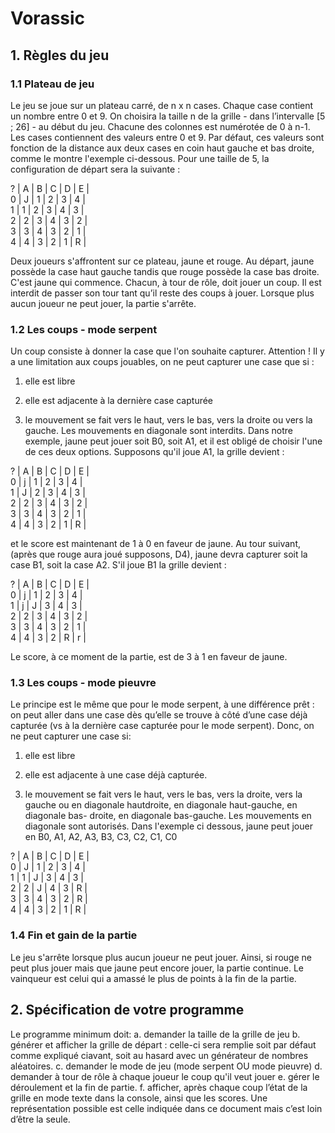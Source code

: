 # Vorassic

## 1. Règles du jeu

### 1.1 Plateau de jeu

Le jeu se joue sur un plateau carré, de n x n cases. Chaque case contient un nombre entre 0 et 9.
On choisira la taille n de la grille - dans l’intervalle [5 ; 26] - au début du jeu. Chacune des colonnes est numérotée de 0 à n-1. Les cases contiennent des valeurs entre 0 et 9. Par défaut, ces valeurs sont fonction de la distance aux deux cases en coin haut gauche et bas droite, comme le montre l'exemple ci-dessous. Pour une taille de 5, la configuration de départ sera la suivante :

? | A | B | C | D | E |</br>
0 | J | 1 | 2 | 3 | 4 |</br>
1 | 1 | 2 | 3 | 4 | 3 |</br>
2 | 2 | 3 | 4 | 3 | 2 |</br>
3 | 3 | 4 | 3 | 2 | 1 |</br>
4 | 4 | 3 | 2 | 1 | R |</br>

Deux joueurs s'affrontent sur ce plateau, jaune et rouge. Au départ, jaune possède la case haut gauche tandis que rouge possède la case bas droite. C'est jaune qui commence. Chacun, à tour de rôle, doit jouer un coup. Il est interdit de passer son tour tant qu’il reste des coups à jouer. Lorsque plus aucun joueur ne peut jouer, la partie s'arrête.

### 1.2 Les coups - mode serpent

Un coup consiste à donner la case que l'on souhaite capturer. Attention ! Il y a une limitation aux coups jouables, on ne peut capturer une case que si :

1. elle est libre

2. elle est adjacente à la dernière case capturée

3. le mouvement se fait vers le haut, vers le bas, vers la droite ou vers la gauche. Les mouvements en diagonale sont interdits. Dans notre exemple, jaune peut jouer soit B0, soit A1, et il est obligé de choisir l'une de ces deux options. Supposons qu'il joue A1, la grille devient :

? | A | B | C | D | E |</br>
0 | j | 1 | 2 | 3 | 4 |</br>
1 | J | 2 | 3 | 4 | 3 |</br>
2 | 2 | 3 | 4 | 3 | 2 |</br>
3 | 3 | 4 | 3 | 2 | 1 |</br>
4 | 4 | 3 | 2 | 1 | R |</br>

et le score est maintenant de 1 à 0 en faveur de jaune. Au tour suivant, (après que rouge aura joué supposons, D4), jaune devra capturer soit la case B1, soit la case A2. S'il joue B1 la grille devient :

? | A | B | C | D | E |</br>
0 | j | 1 | 2 | 3 | 4 |</br>
1 | j | J | 3 | 4 | 3 |</br>
2 | 2 | 3 | 4 | 3 | 2 |</br>
3 | 3 | 4 | 3 | 2 | 1 |</br>
4 | 4 | 3 | 2 | R | r |</br>

Le score, à ce moment de la partie, est de 3 à 1 en faveur de jaune.

### 1.3 Les coups - mode pieuvre

Le principe est le même que pour le mode serpent, à une différence prêt : on peut aller dans une case dès qu’elle se trouve à côté d’une case déjà capturée (vs à la dernière case capturée pour le mode serpent). Donc, on ne peut capturer une case si:

1. elle est libre

2. elle est adjacente à une case déjà capturée.

3. le mouvement se fait vers le haut, vers le bas, vers la droite, vers la gauche ou en diagonale hautdroite, en diagonale haut-gauche, en diagonale bas- droite, en diagonale bas-gauche. Les mouvements en diagonale sont autorisés. Dans l'exemple ci dessous, jaune peut jouer en B0, A1, A2, A3, B3, C3, C2, C1, C0

? | A | B | C | D | E |</br>
0 | J | 1 | 2 | 3 | 4 |</br>
1 | 1 | J | 3 | 4 | 3 |</br>
2 | 2 | J | 4 | 3 | R |</br>
3 | 3 | 4 | 3 | 2 | R |</br>
4 | 4 | 3 | 2 | 1 | R |</br>

### 1.4 Fin et gain de la partie </br>

Le jeu s'arrête lorsque plus aucun joueur ne peut jouer. Ainsi, si rouge ne peut plus jouer mais que
jaune peut encore jouer, la partie continue. Le vainqueur est celui qui a amassé le plus de points à la
fin de la partie.

## 2. Spécification de votre programme

Le programme minimum doit:
a. demander la taille de la grille de jeu
b. générer et afficher la grille de départ : celle-ci sera remplie soit par défaut comme expliqué ciavant, soit au hasard avec un générateur de nombres aléatoires.
c. demander le mode de jeu (mode serpent OU mode pieuvre)
d. demander à tour de rôle à chaque joueur le coup qu'il veut jouer
e. gérer le déroulement et la fin de partie.
f. afficher, après chaque coup l’état de la grille en mode texte dans la console, ainsi que les
scores. Une représentation possible est celle indiquée dans ce document mais c’est loin d’être
la seule.
